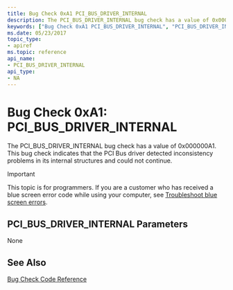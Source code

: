 ```yaml
---
title: Bug Check 0xA1 PCI_BUS_DRIVER_INTERNAL
description: The PCI_BUS_DRIVER_INTERNAL bug check has a value of 0x000000A1. This bug check indicates that the PCI Bus driver detected inconsistency problems in its internal structures and could not continue.
keywords: ["Bug Check 0xA1 PCI_BUS_DRIVER_INTERNAL", "PCI_BUS_DRIVER_INTERNAL"]
ms.date: 05/23/2017
topic_type:
- apiref
ms.topic: reference
api_name:
- PCI_BUS_DRIVER_INTERNAL
api_type:
- NA
---
```


# Bug Check 0xA1: PCI\_BUS\_DRIVER\_INTERNAL


The PCI\_BUS\_DRIVER\_INTERNAL bug check has a value of 0x000000A1. This bug check indicates that the PCI Bus driver detected inconsistency problems in its internal structures and could not continue.

> [!IMPORTANT]
> This topic is for programmers. If you are a customer who has received a blue screen error code while using your computer, see [Troubleshoot blue screen errors](https://www.windows.com/stopcode).


## PCI\_BUS\_DRIVER\_INTERNAL Parameters


None

 
 ## See Also

[Bug Check Code Reference](bug-check-code-reference2.md)
 





